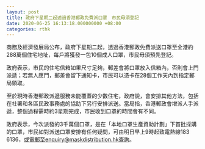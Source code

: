 ```yaml
---
layout: post
title: 政府下星期二起透過香港郵政免費派口罩　市民毋須登記
date: 2020-06-25 16:13:18.000000000 +08:00
categories: rthk
---
```


商務及經濟發展局公布，政府下星期二起，透過香港郵政免費派送口罩至全港約288萬個住宅地址，每戶將獲發一包10個成人口罩，市民毋須預先登記。

政府表示，市民的住宅信箱如果尺寸足夠，郵差會將口罩放入信箱內，否則會上門派遞；若無人應門，郵差會留下通知卡，市民可以憑卡在28個工作天內到指定郵局領取。

至於現時香港郵政派遞服務未能覆蓋的少數住宅，政府說，會安排其他方法，包括在社署和各區民政事務處的協助下另行安排派送。當局指，香港郵政會增派人手派遞，整個過程需時約3星期完成，市民收到口罩的時間會有不同。

政府表示，今次派發的3千萬個口罩，是在「本地口罩生產資助計劃」下首批採購的口罩，市民如對派送口罩安排有任何疑問，可由明日早上9時起致電熱線183 6136，或電郵至enquiry@maskdistribution.hk查詢。
